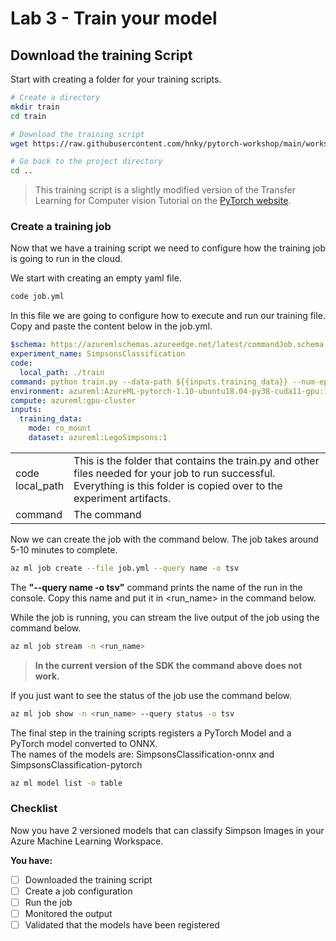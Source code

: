 # Lab 3 - Train your model

## Download the training Script

Start with creating a folder for your training scripts.

```bash
# Create a directory
mkdir train
cd train

# Download the training script
wget https://raw.githubusercontent.com/hnky/pytorch-workshop/main/workshop-assets/amls/train.py

# Go back to the project directory
cd .. 
```

>This training script is a slightly modified version of the Transfer Learning for Computer vision Tutorial on the [PyTorch website](https://pytorch.org/tutorials/beginner/transfer\_learning\_tutorial.html).

### Create a training job

Now that we have a training script we need to configure how the training job is going to run in the cloud.

We start with creating an empty yaml file.

```bash
code job.yml
```

In this file we are going to configure how to execute and run our training file. Copy and paste the content below in the job.yml.

```yaml
$schema: https://azuremlschemas.azureedge.net/latest/commandJob.schema.json
experiment_name: SimpsonsClassification
code:
  local_path: ./train
command: python train.py --data-path ${{inputs.training_data}} --num-epochs 12 
environment: azureml:AzureML-pytorch-1.10-ubuntu18.04-py38-cuda11-gpu:15
compute: azureml:gpu-cluster
inputs:
  training_data:
    mode: ro_mount
    dataset: azureml:LegoSimpsons:1
```

|                           |                                                                                                                                                                            |
| ------------------------- | -------------------------------------------------------------------------------------------------------------------------------------------------------------------------- |
| <p>code<br>local_path</p> | This is the folder that contains the train.py and other files needed for your job to run successful. Everything is this folder is copied over to the experiment artifacts. |
| command                   | The command                                                                                                                                                                |

Now we can create the job with the command below. The job takes around 5-10 minutes to complete.

```bash
az ml job create --file job.yml --query name -o tsv
```

The **"--query name -o tsv"** command prints the name of the run in the console. Copy this name and put it in \<run\_name> in the command below.

While the job is running, you can stream the live output of the job using the command below.&#x20;

```bash
az ml job stream -n <run_name>
```

> **In the current version of the SDK the command above does not work.**

If you just want to see the status of the job use the command below.

```bash
az ml job show -n <run_name> --query status -o tsv
```

The final step in the training scripts registers a PyTorch Model and a PyTorch model converted to ONNX. \
The names of the models are: SimpsonsClassification-onnx and SimpsonsClassification-pytorch

```bash
az ml model list -o table
```

### Checklist

Now you have 2 versioned models that can classify Simpson Images in your Azure Machine Learning Workspace.

**You have:**

* [ ] Downloaded the training script
* [ ] Create a job configuration
* [ ] Run the job
* [ ] Monitored the output
* [ ] Validated that the models have been registered
